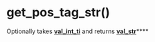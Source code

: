 # get\_pos\_tag\_str\(\)

Optionally takes [**val\_int\_ti**](../../variable-types/val_int_ti.md) and returns [**val\_str**](../../variable-types/val_str.md)\*\*\*\*

